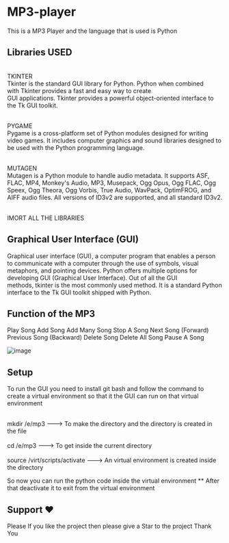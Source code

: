 # MP3-player
This is a MP3 Player and the language that is used is Python 


## Libraries USED 
<br> TKINTER </br>
Tkinter is the standard GUI library for Python. Python when combined with Tkinter provides a fast and easy way to create GUI applications. Tkinter provides a powerful object-oriented interface to the Tk GUI toolkit.

<br> PYGAME </br>
Pygame is a cross-platform set of Python modules designed for writing video games. It includes computer graphics and sound libraries designed to be used with the Python programming language.

<br> MUTAGEN </br>
Mutagen is a Python module to handle audio metadata. It supports ASF, FLAC, MP4, Monkey's Audio, MP3, Musepack, Ogg Opus, Ogg FLAC, Ogg Speex, Ogg Theora, Ogg Vorbis, True Audio, WavPack, OptimFROG, and AIFF audio files. All versions of ID3v2 are supported, and all standard ID3v2.

<br> IMORT ALL THE LIBRARIES </br>


## Graphical User Interface (GUI)
Graphical user interface (GUI), a computer program that enables a person to communicate with a computer through the use of symbols, visual metaphors, and pointing devices.
Python offers multiple options for developing GUI (Graphical User Interface). 
Out of all the GUI methods, tkinter is the most commonly used method. It is a standard Python interface to the Tk GUI toolkit shipped with Python.


## Function of the MP3
Play Song
Add Song
Add Many Song
Stop A Song
Next Song (Forward)
Previous Song (Backward)
Delete Song
Delete All Song
Pause A Song

![image](https://user-images.githubusercontent.com/60272313/119899228-7a9ff100-bf60-11eb-9ee8-e4a8432d4610.png)

## Setup 
To run the GUI you need to install git bash and follow the command to create a virtual environment so that it the GUI can run on that virtual environment 
 
<br> mkdir /e/mp3   ---> To make the directory and the directory is created in the file </br>
<br> cd /e/mp3   ---> To get inside the current directory </br>
<br> source  /virt/scripts/activate   ---> An virtual environment is created inside the directory </br>

So now you can run the python code inside the virtual environment 
** After that deactivate it to exit from the virtual environment


## Support ❤
Please If you like the project then please give a Star to the project 
Thank You 
